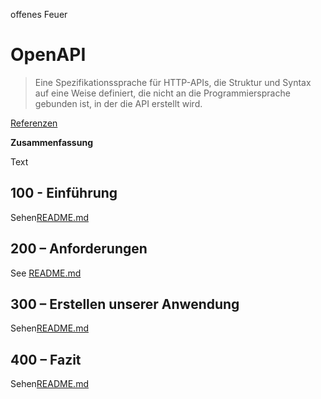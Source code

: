 offenes Feuer

# OpenAPI

> Eine Spezifikationssprache für HTTP-APIs, die Struktur und Syntax auf eine Weise definiert, die nicht an die Programmiersprache gebunden ist, in der die API erstellt wird.

[Referenzen](./REFERENCES.md)

**Zusammenfassung**

Text

## 100 - Einführung

Sehen[README.md](./100/README.md)

## 200 – Anforderungen

See [README.md](./200/README.md)

## 300 – Erstellen unserer Anwendung

Sehen[README.md](./300/README.md)

## 400 – Fazit

Sehen[README.md](./400/README.md)
